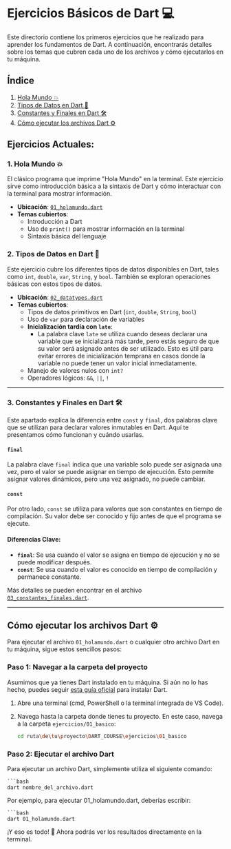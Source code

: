 # Ejercicios Básicos de Dart 💻

Este directorio contiene los primeros ejercicios que he realizado para aprender los fundamentos de Dart. A continuación, encontrarás detalles sobre los temas que cubren cada uno de los archivos y cómo ejecutarlos en tu máquina.

## Índice
1. [Hola Mundo 💥](#1-hola-mundo-)
2. [Tipos de Datos en Dart 🔢](#2-tipos-de-datos-en-dart-)
3. [Constantes y Finales en Dart 🛠](#3-constantes-y-finales-en-dart-)
4. [Cómo ejecutar los archivos Dart ⚙️](#cómo-ejecutar-los-archivos-dart-️)

## Ejercicios Actuales:

### 1. **Hola Mundo** 💥

El clásico programa que imprime "Hola Mundo" en la terminal. Este ejercicio sirve como introducción básica a la sintaxis de Dart y cómo interactuar con la terminal para mostrar información.

- **Ubicación**: [`01_holamundo.dart`](./01_holamundo.dart)
- **Temas cubiertos**:
  - Introducción a Dart
  - Uso de `print()` para mostrar información en la terminal
  - Sintaxis básica del lenguaje

### 2. **Tipos de Datos en Dart** 🔢

Este ejercicio cubre los diferentes tipos de datos disponibles en Dart, tales como `int`, `double`, `var`, `String`, y `bool`. También se exploran operaciones básicas con estos tipos de datos.

- **Ubicación**: [`02_datatypes.dart`](./02_datatypes.dart)
- **Temas cubiertos**:
  - Tipos de datos primitivos en Dart (`int`, `double`, `String`, `bool`)
  - Uso de `var` para declaración de variables
  - **Inicialización tardía con `late`**: 
    - La palabra clave `late` se utiliza cuando deseas declarar una variable que se inicializará más tarde, pero estás seguro de que su valor será asignado antes de ser utilizado. Esto es útil para evitar errores de inicialización temprana en casos donde la variable no puede tener un valor inicial inmediatamente.
  - Manejo de valores nulos con `int?`
  - Operadores lógicos: `&&`, `||`, `!`

---

### 3. **Constantes y Finales en Dart** 🛠

Este apartado explica la diferencia entre `const` y `final`, dos palabras clave que se utilizan para declarar valores inmutables en Dart. Aquí te presentamos cómo funcionan y cuándo usarlas.

#### `final`
La palabra clave `final` indica que una variable solo puede ser asignada una vez, pero el valor se puede asignar en tiempo de ejecución. Esto permite asignar valores dinámicos, pero una vez asignado, no puede cambiar.

#### `const`
Por otro lado, `const` se utiliza para valores que son constantes en tiempo de compilación. Su valor debe ser conocido y fijo antes de que el programa se ejecute.

#### Diferencias Clave:
- **`final`**: Se usa cuando el valor se asigna en tiempo de ejecución y no se puede modificar después.
- **`const`**: Se usa cuando el valor es conocido en tiempo de compilación y permanece constante.

Más detalles se pueden encontrar en el archivo [`03_constantes_finales.dart`](./03_constantes_finales.dart).

---

## Cómo ejecutar los archivos Dart ⚙️

Para ejecutar el archivo `01_holamundo.dart` o cualquier otro archivo Dart en tu máquina, sigue estos sencillos pasos:

### Paso 1: Navegar a la carpeta del proyecto

Asumimos que ya tienes Dart instalado en tu máquina. Si aún no lo has hecho, puedes seguir [esta guía oficial](https://dart.dev/get-dart) para instalar Dart.

1. Abre una terminal (cmd, PowerShell o la terminal integrada de VS Code).
2. Navega hasta la carpeta donde tienes tu proyecto. En este caso, navega a la carpeta `ejercicios/01_basico`:

   ```bash
   cd ruta\de\tu\proyecto\DART_COURSE\ejercicios\01_basico

### Paso 2: Ejecutar el archivo Dart

Para ejecutar un archivo Dart, simplemente utiliza el siguiente comando:


    ```bash
    dart nombre_del_archivo.dart

Por ejemplo, para ejecutar 01_holamundo.dart, deberías escribir:

    ```bash
    dart 01_holamundo.dart

¡Y eso es todo! 🎉 Ahora podrás ver los resultados directamente en la terminal.